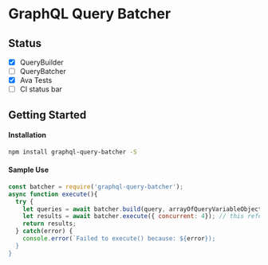 # GraphQL Query Batcher
## Status
* [x] QueryBuilder
* [ ] QueryBatcher
* [x] Ava Tests
* [ ] CI status bar

## Getting Started
#### Installation
```bash
npm install graphql-query-batcher -S 
```

#### Sample Use
```js
const batcher = require('graphql-query-batcher');
async function execute(){
  try { 
    let queries = await batcher.build(query, arrayOfQueryVariableObjects);
    let results = await batcher.execute({ concurrent: 4}); // this refers to the number of concurrent queries. Nilan from Graph.cool recommended 4 
    return results;
  } catch(error) { 
    console.error(`Failed to execute() because: ${error});
  }
}
```
